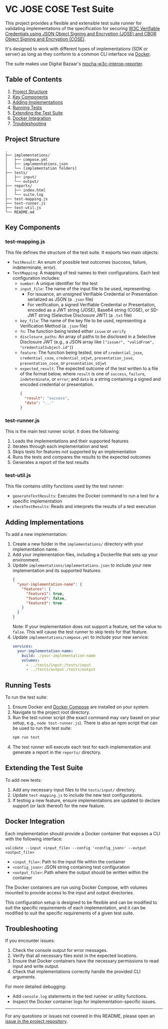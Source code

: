 # VC JOSE COSE Test Suite

This project provides a flexible and extensible test suite runner for validating implementations of the specification
for securing [W3C Verifiable Credentials using JSON Object Signing and Encryption (JOSE) and CBOR Object Signing and
Encryption (COSE)](https://www.w3.org/TR/vc-jose-cose).

It's designed to work with different types of implementations (SDK or server) as long as they conform to a common CLI
interface via [Docker](https://www.docker.com/).

The suite makes use Digital Bazaar's [mocha-w3c-interop-reporter](https://github.com/digitalbazaar/mocha-w3c-interop-reporter).

## Table of Contents

1. [Project Structure](#project-structure)
2. [Key Components](#key-components)
3. [Adding Implementations](#adding-implementations)
4. [Running Tests](#running-tests)
5. [Extending the Test Suite](#extending-the-test-suite)
6. [Docker Integration](#docker-integration)
7. [Troubleshooting](#troubleshooting)

## Project Structure

```
.
├── implementations/
│   ├── compose.yml
│   ├── implementations.json
│   └── [implementation folders]
├── tests/
│   ├── input/
│   └── output/
├── reports/
│   ├── index.html
│   └── suite.log
├── test-mapping.js
├── test-runner.js
├── test-util.js
└── README.md
```

## Key Components

### test-mapping.js

This file defines the structure of the test suite. It exports two main objects:

- `TestResult`: An enum of possible test outcomes (success, failure, indeterminate, error).
- `TestMapping`: A mapping of test names to their configurations. Each test configuration includes:
  - `number`: A unique identifier for the test
  - `input_file`: The name of the input file to be used, representing:
    - For issuance, an unsigned Verifiable Credential or Presentation serialized as JSON (a `.json` file)
    - For verification, a signed Verifiable Credential or Presentation, encoded as a JWT string (JOSE), 
      Base64 string (COSE), or SD-JWT string (Selective Disclosure JWT) (a `.txt` file)
  - `key_file`: The name of the key file to be used, representing a Verification Method (a `.json` file)
  - `fn`: The function being tested either `issue` or `verify`
  - `disclosure_paths`: An array of paths to be disclosed in a Selective Disclosure JWT (e.g., a JSON array like 
    `["issuer", "validFrom", "credentialSubject.id"]`)
  - `feature`: The function being tested, one of `credential_jose`, `credential_cose`, `credential_sdjwt`, 
    `presentation_jose`, `presentation_cose`, or `presentation_sdjwt`
  - `expected_result`: The expected outcome of the test written to a file of the format below,
    where `result` is one of `success`, `failure`, `indeterminate`, or `error`; and `data` is a string
    containing a signed and encoded credential or presentation.
    ```json
    {
      "result": "success",
      "data": "..."
    }
    ```

### test-runner.js

This is the main test runner script. It does the following:

1. Loads the implementations and their supported features
2. Iterates through each implementation and test
3. Skips tests for features not supported by an implementation
4. Runs the tests and compares the results to the expected outcomes
5. Generates a report of the test results

### test-util.js

This file contains utility functions used by the test runner:

- `generateTestResults`: Executes the Docker command to run a test for a specific implementation
- `checkTestResults`: Reads and interprets the results of a test execution

## Adding Implementations

To add a new implementation:

1. Create a new folder in the `implementations/` directory with your implementation name.
2. Add your implementation files, including a Dockerfile that sets up your environment.
3. Update `implementations/implementations.json` to include your new implementation and its supported features:
   ```json
   {
     "your-implementation-name": {
       "features": {
         "feature1": true,
         "feature2": false,
         "feature3": true
       }
     }
   }
   ```
   Note: If your implementation does not support a feature, set the value to `false`. This will cause the test runner to
   skip tests for that feature.
4. Update `implementations/compose.yml` to include your new service:
   ```yaml
   services:
     your-implementation-name:
       build: ./your-implementation-name
       volumes:
         - ../tests/input:/tests/input
         - ../tests/output:/tests/output
   ```

## Running Tests

To run the test suite:

1. Ensure Docker and [Docker Compose](https://docs.docker.com/compose/) are installed on your system.
2. Navigate to the project root directory.
3. Run the test runner script (the exact command may vary based on your setup, e.g., `node test-runner.js`).
   There is also an npm script that can be used to run the test suite:
   ```sh
   npm run test
   ```
4. The test runner will execute each test for each implementation and generate a report in the `reports/` directory.

## Extending the Test Suite

To add new tests:

1. Add any necessary input files to the `tests/input/` directory.
2. Update `test-mapping.js` to include the new test configurations.
3. If testing a new feature, ensure implementations are updated to declare support (or lack thereof) for the new feature.

## Docker Integration

Each implementation should provide a Docker container that exposes a CLI with the following interface:

```
validate --input <input_file> --config '<config_json>' --output <output_file>
```

- `<input_file>`: Path to the input file within the container
- `<config_json>`: JSON string containing test configuration
- `<output_file>`: Path where the output should be written within the container

The Docker containers are run using Docker Compose, with volumes mounted to provide access to the input and output directories.

This configuration setup is designed to be flexible and can be modified to suit the specific requirements of each implementation,
and it can be modified to suit the specific requirements of a given test suite.

## Troubleshooting

If you encounter issues:

1. Check the console output for error messages.
2. Verify that all necessary files exist in the expected locations.
3. Ensure that Docker containers have the necessary permissions to read input and write output.
4. Check that implementations correctly handle the provided CLI arguments.

For more detailed debugging:
- Add `console.log` statements in the test runner or utility functions.
- Inspect the Docker container logs for implementation-specific issues.

---

For any questions or issues not covered in this README, please open an [issue in the project repository](https://github.com/w3c/vc-jose-cose-test-suite/issues).
